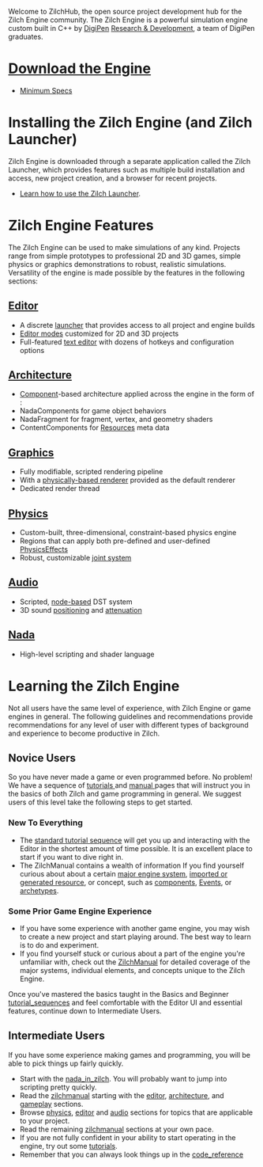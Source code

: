   Welcome to ZilchHub, the open source project development hub for the Zilch Engine community. The Zilch Engine is a powerful simulation engine custom built in C++ by [DigiPen](https://www.digipen.edu/) [Research & Development](http://www.digipenresearch.com/), a team of DigiPen graduates.

 #  [Download the Engine](https://downloadlauncher.zilchengine.com )
 - [Minimum Specs](getting_started/min_specs.md)

 # Installing the Zilch Engine (and Zilch Launcher)

Zilch Engine is downloaded through a separate application called the Zilch Launcher, which provides features such as multiple build installation and access, new project creation, and a browser for recent projects.

 - [Learn how to use the Zilch Launcher](zilch_editor_documentation/zilchmanual/editor/launcher.md).

 # Zilch Engine Features
The Zilch Engine can be used to make simulations of any kind. Projects range from simple prototypes to professional 2D and 3D games, simple physics or graphics demonstrations to robust, realistic simulations. Versatility of the engine is made possible by the features in the following sections:

 ## [Editor](zilch_editor_documentation/zilchmanual/editor.md)
 - A discrete [launcher](zilch_editor_documentation/zilchmanual/editor/launcher.md) that provides access to all project and engine builds
 - [Editor modes](zilch_editor_documentation/zilchmanual/editor/editmode.md) customized for 2D and 3D projects
 - Full-featured [text editor](zilch_editor_documentation/zilchmanual/editor/texteditor.md) with dozens of hotkeys and configuration options 

 ## [Architecture](zilch_editor_documentation/zilchmanual/architecture.md)
 - [Component](zilch_editor_documentation/zilchmanual/architecture/components.md)-based architecture applied across the engine in the form of :
  - NadaComponents for game object behaviors 
  - NadaFragment for fragment, vertex, and geometry shaders
  - ContentComponents for [Resources](zilch_editor_documentation/zilchmanual/architecture/resources.md) meta data 

 ## [Graphics](zilch_editor_documentation/zilchmanual/graphics.md)
 - Fully modifiable, scripted rendering pipeline
  - With a [physically-based renderer](zilch_editor_documentation/zilchmanual/graphics/physically_based_rendering.md) provided as the default renderer
 - Dedicated render thread

 ## [Physics](zilch_editor_documentation/zilchmanual/physics.md)
 - Custom-built, three-dimensional, constraint-based physics engine
 - Regions that can apply both pre-defined and user-defined [PhysicsEffects](zilch_editor_documentation/zilchmanual/physics/physicseffectsandregions.md)
 - Robust, customizable [joint system](zilch_editor_documentation/zilchmanual/physics/joints.md)

 ## [Audio](zilch_editor_documentation/zilchmanual/audio.md)
 - Scripted, [node-based](zilch_editor_documentation/zilchmanual/audio/soundnode.md) DST system
 - 3D sound [positioning](zilch_editor_documentation/zilchmanual/audio/soundemitter.md) and [attenuation](zilch_editor_documentation/zilchmanual/audio/soundattenuator.md)

 ## [Nada](zilch_editor_documentation/zilchmanual/nada_in_zilch.md)
 - High-level scripting and shader language


 # Learning the Zilch Engine
Not all users have the same level of experience, with Zilch Engine or game engines in general. The following guidelines and recommendations provide recommendations for any level of user with different types of background and experience to become productive in Zilch.

 ## Novice Users
So you have never made a game or even programmed before. No problem! We have a sequence of [ tutorials ](zilch_editor_documentation/tutorials.md) and [ manual ](zilch_editor_documentation/zilchmanual.md) pages that will instruct you in the basics of both Zilch and game programming in general. We suggest users of this level take the following steps to get started.

 ### New To Everything
 - The [standard tutorial sequence](zilch_editor_documentation/tutorials/tutorial_sequences.md) will get you up and interacting with the Editor in the shortest amount of time possible. It is an excellent place to start if you want to dive right in.
 - The ZilchManual contains a wealth of information If you find yourself curious about about a certain [major engine system](zilch_editor_documentation/zilchmanual.md), [imported or generated resource](zilch_editor_documentation/zilchmanual/architecture/resources.md), or concept, such as  [components](zilch_editor_documentation/zilchmanual/architecture/components.md), [Events](zilch_editor_documentation/zilchmanual/scripting/eventsandconnections.md), or [archetypes](zilch_editor_documentation/zilchmanual/architecture/archetypes.md).

 ### Some Prior Game Engine Experience
 - If you have some experience with another game engine, you may wish to create a new project and start playing around. The best way to learn is to do and experiment.
 - If you find yourself stuck or curious about a part of the engine you're unfamiliar with, check out the [ZilchManual](zilch_editor_documentation/zilchmanual.md) for detailed coverage of the major systems,  individual elements, and concepts unique to the Zilch Engine. 

Once you've mastered the basics taught in the Basics and Beginner  [tutorial_sequences](zilch_editor_documentation/tutorials/tutorial_sequences.md) and feel comfortable with the Editor UI and essential features, continue down to Intermediate Users.

 ## Intermediate Users
If you have some experience making games and programming, you will be able to pick things up fairly quickly.

 - Start with the [nada_in_zilch](zilch_editor_documentation/zilchmanual/nada_in_zilch.md). You will probably want to jump into scripting pretty quickly.
 - Read the [zilchmanual](zilch_editor_documentation/zilchmanual.md) starting with the [editor](zilch_editor_documentation/zilchmanual/editor.md), [architecture](zilch_editor_documentation/zilchmanual/architecture.md), and [gameplay](zilch_editor_documentation/zilchmanual/gameplay.md) sections.
 - Browse [physics](zilch_editor_documentation/zilchmanual/physics.md), [editor](zilch_editor_documentation/zilchmanual/editor.md) and [audio](zilch_editor_documentation/zilchmanual/audio.md) sections for topics that are applicable to your project.
 - Read the remaining [zilchmanual](zilch_editor_documentation/zilchmanual.md) sections at your own pace.
 - If you are not fully confident in your ability to start operating in the engine, try out some [tutorials](zilch_editor_documentation/tutorials.md).
 - Remember that you can always look things up in the [code_reference](code_reference.md)
 
